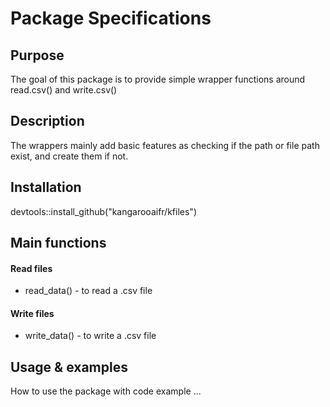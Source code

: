 # Package Specifications

## Purpose

The goal of this package is to provide simple wrapper functions around read.csv() and write.csv()

## Description

The wrappers mainly add basic features as checking if the path or file path exist, and create them if not.

## Installation

devtools::install_github("kangarooaifr/kfiles")

## Main functions

#### Read files

-   read_data() - to read a .csv file

#### Write files

-   write_data() - to write a .csv file

## Usage & examples

How to use the package with code example ...
